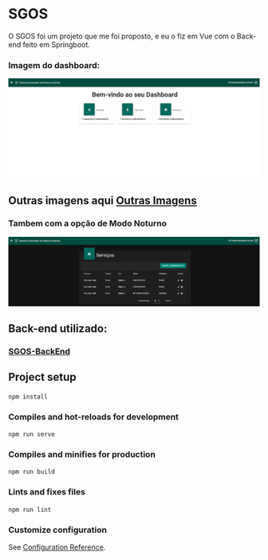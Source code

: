 # SGOS
O SGOS foi um projeto que me foi proposto, e eu o fiz em Vue com o Back-end feito em Springboot.

### Imagem do dashboard:
![Dashboard](./dashboard.png)

## Outras imagens aqui [Outras Imagens](https://github.com/douglasbaltazar/sgos-vue/tree/master/imagens)


### Tambem com a opção de Modo Noturno
![Noturno](./listanoturno.png)

## Back-end utilizado:

### [SGOS-BackEnd](https://github.com/douglasbaltazar/SCOS-BackEnd)


## Project setup
```
npm install
```

### Compiles and hot-reloads for development
```
npm run serve
```

### Compiles and minifies for production
```
npm run build
```

### Lints and fixes files
```
npm run lint
```

### Customize configuration
See [Configuration Reference](https://cli.vuejs.org/config/).
